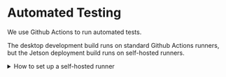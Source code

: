 # Automated Testing

We use Github Actions to run automated tests.

The desktop development build runs on standard Github Actions runners, but the Jetson deployment build runs on self-hosted runners.

<details>
<summary>How to set up a self-hosted runner</summary>
  
+ Refer to [hydoai/dk1-setup](https://github.com/hydoai/dk1-setup) to set up a Jetson NX for running velovision.
+ From [https://github.com/hydoai/velovision](https://github.com/hydoai/velovision), go to `Settings` -> `Actions` -> `Runners` -> `New self-hosted runner`.
+ Choose Architecture: 'ARM64', then run the shown scripts.
  
</details>
